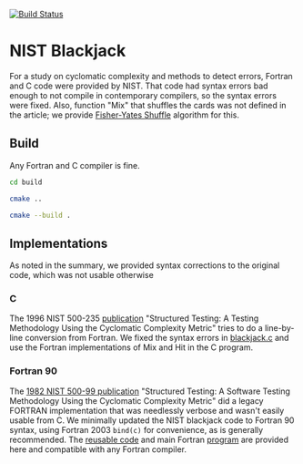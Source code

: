 [![Build Status](https://travis-ci.com/fortran-gaming/NIST-Blackjack.svg?branch=master)](https://travis-ci.com/fortran-gaming/NIST-Blackjack)

# NIST Blackjack

For a study on cyclomatic complexity and methods to detect errors, Fortran and C code were provided by NIST.
That code had syntax errors bad enough to not compile in contemporary compilers, so the syntax errors were fixed.
Also, function "Mix" that shuffles the cards was not defined in the article; we provide
[Fisher-Yates Shuffle](https://en.wikipedia.org/wiki/Fisher%E2%80%93Yates_shuffle)
algorithm for this.

## Build

Any Fortran and C compiler is fine.

```sh
cd build

cmake ..

cmake --build .
```



## Implementations

As noted in the summary, we provided syntax corrections to the original code, which was not usable otherwise

### C

The 1996 NIST 500-235
[publication](https://nvlpubs.nist.gov/nistpubs/Legacy/SP/nistspecialpublication500-235.pdf)
"Structured Testing: A Testing Methodology Using the Cyclomatic Complexity Metric"
tries to do a line-by-line conversion from Fortran.
We fixed the syntax errors in [blackjack.c](./blackjack.c) and use the Fortran implementations of Mix and Hit in the C program.

### Fortran 90

The
[1982 NIST 500-99 publication](https://nvlpubs.nist.gov/nistpubs/Legacy/SP/nbsspecialpublication500-99.pdf)
"Structured Testing: A Software Testing Methodology Using the Cyclomatic Complexity Metric"
did a legacy FORTRAN implementation that was needlessly verbose and wasn't easily usable from C.
We minimally updated the NIST blackjack code to Fortran 90 syntax, using Fortran 2003 `bind(c)` for convenience, as is generally recommended.
The [reusable code](./blackjack.f90) and main Fortran [program](./main.f90) are provided here and compatible with any Fortran compiler.
